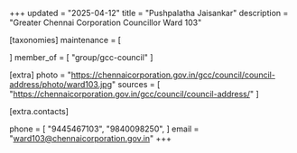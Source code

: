 +++
updated = "2025-04-12"
title = "Pushpalatha Jaisankar"
description = "Greater Chennai Corporation Councillor Ward 103"

[taxonomies]
maintenance = [

]
member_of = [
    "group/gcc-council"
]

[extra]
photo = "https://chennaicorporation.gov.in/gcc/council/council-address/photo/ward103.jpg"
sources = [
    "https://chennaicorporation.gov.in/gcc/council/council-address/"
]

[extra.contacts]

phone = [
    "9445467103",
    "9840098250",
    ]
email = "ward103@chennaicorporation.gov.in"
+++